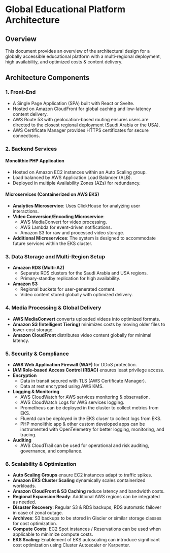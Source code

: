 # Global Educational Platform Architecture

## Overview
This document provides an overview of the architectural design for a globally accessible educational platform with a multi-regional deployment, high availability, and optimized costs & content delivery.

## Architecture Components
### 1. **Front-End**
- A Single Page Application (SPA) built with React or Svelte.
- Hosted on Amazon CloudFront for global caching and low-latency content delivery.
- AWS Route 53 with geolocation-based routing ensures users are directed to the closest regional deployment (Saudi Arabia or the USA).
- AWS Certificate Manager provides HTTPS certificates for secure connections.

### 2. **Backend Services**
#### **Monolithic PHP Application**
- Hosted on Amazon EC2 instances within an Auto Scaling group.
- Load balanced by AWS Application Load Balancer (ALB).
- Deployed in multiple Availability Zones (AZs) for redundancy.

#### **Microservices (Containerized on AWS EKS)**
- **Analytics Microservice**: Uses ClickHouse for analyzing user interactions.
- **Video Conversion/Encoding Microservice**:
  - AWS MediaConvert for video processing.
  - AWS Lambda for event-driven notifications.
  - Amazon S3 for raw and processed video storage.
- **Additional Microservices**: The system is designed to accommodate future services within the EKS cluster.

### 3. **Data Storage and Multi-Region Setup**
- **Amazon RDS (Multi-AZ)**
  - Separate RDS clusters for the Saudi Arabia and USA regions.
  - Primary-standby replication for high availability.
- **Amazon S3**
  - Regional buckets for user-generated content.
  - Video content stored globally with optimized delivery.

### 4. **Media Processing & Global Delivery**
- **AWS MediaConvert** converts uploaded videos into optimized formats.
- **Amazon S3 (Intelligent Tiering)** minimizes costs by moving older files to lower-cost storage.
- **Amazon CloudFront** distributes video content globally for minimal latency.

### 5. **Security & Compliance**
- **AWS Web Application Firewall (WAF)** for DDoS protection.
- **IAM Role-based Access Control (RBAC)** ensures least privilege access.
- **Encryption**
  - Data in transit secured with TLS (AWS Certificate Manager).
  - Data at rest encrypted using AWS KMS.
- **Logging & Monitoring**
  - AWS CloudWatch for AWS services monitoring & observation.
  - AWS CloudWatch Logs for AWS services logging.
  - Prometheus can be deployed in the cluster to collect metrics from EKS.
  - Fluentd can be deployed in the EKS cluser to collect logs from EKS.
  - PHP monolithic app & other custom developed apps can be instrumented with OpenTelemetry for better logging, monitoring, and tracing.
- **Auditing**
  - AWS CloudTrail can be used for operational and risk auditing, governance, and compliance.

### 6. **Scalability & Optimization**
- **Auto Scaling Groups** ensure EC2 instances adapt to traffic spikes.
- **Amazon EKS Cluster Scaling** dynamically scales containerized workloads.
- **Amazon CloudFront & S3 Caching** reduce latency and bandwidth costs.
- **Regional Expansion Ready**: Additional AWS regions can be integrated as needed.
- **Disaster Recovery**: Regular S3 & RDS backups, RDS automatic failover in case of zonal outage.
- **Archives**: S3 backups to be stored in Glacier or similar storage classes for cost optimization.
- **Compute Costs**: EC2 Spot instances / Reservations can be used when applicable to minimize compute costs.
- **EKS Scaling**: Enablement of EKS autoscaling can introduce significant cost optimization using Cluster Autoscaler or Karpenter.
